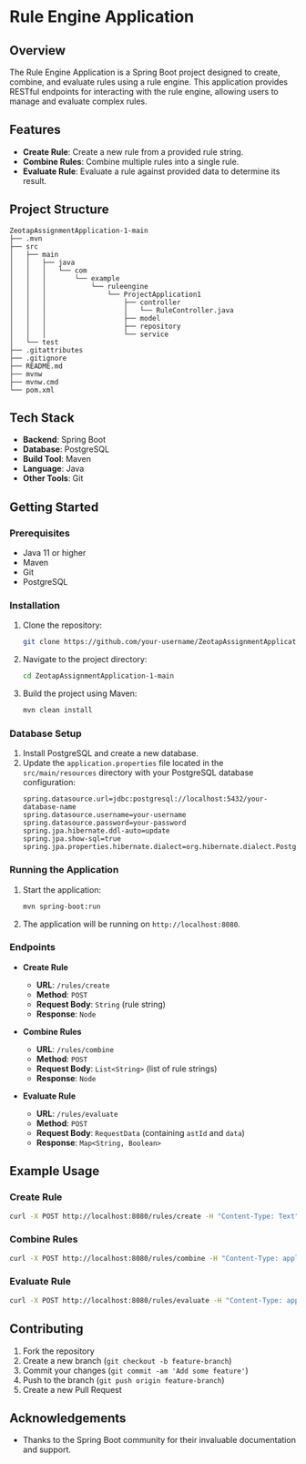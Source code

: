 # Rule Engine Application

## Overview

The Rule Engine Application is a Spring Boot project designed to create, combine, and evaluate rules using a rule engine. This application provides RESTful endpoints for interacting with the rule engine, allowing users to manage and evaluate complex rules.

## Features

- **Create Rule**: Create a new rule from a provided rule string.
- **Combine Rules**: Combine multiple rules into a single rule.
- **Evaluate Rule**: Evaluate a rule against provided data to determine its result.

## Project Structure

```
ZeotapAssignmentApplication-1-main
├── .mvn
├── src
│   ├── main
│   │   ├── java
│   │   │   └── com
│   │   │       └── example
│   │   │           └── ruleengine
│   │   │               └── ProjectApplication1
│   │   │                   ├── controller
│   │   │                   │   └── RuleController.java
│   │   │                   ├── model
│   │   │                   ├── repository
│   │   │                   └── service
│   └── test
├── .gitattributes
├── .gitignore
├── README.md
├── mvnw
├── mvnw.cmd
└── pom.xml
```

## Tech Stack

- **Backend**: Spring Boot
- **Database**: PostgreSQL
- **Build Tool**: Maven
- **Language**: Java
- **Other Tools**: Git

## Getting Started

### Prerequisites

- Java 11 or higher
- Maven
- Git
- PostgreSQL

### Installation

1. Clone the repository:
   ```bash
   git clone https://github.com/your-username/ZeotapAssignmentApplication-1-main.git
   ```
2. Navigate to the project directory:
   ```bash
   cd ZeotapAssignmentApplication-1-main
   ```
3. Build the project using Maven:
   ```bash
   mvn clean install
   ```

### Database Setup

1. Install PostgreSQL and create a new database.
2. Update the `application.properties` file located in the `src/main/resources` directory with your PostgreSQL database configuration:
   ```properties
   spring.datasource.url=jdbc:postgresql://localhost:5432/your-database-name
   spring.datasource.username=your-username
   spring.datasource.password=your-password
   spring.jpa.hibernate.ddl-auto=update
   spring.jpa.show-sql=true
   spring.jpa.properties.hibernate.dialect=org.hibernate.dialect.PostgreSQLDialect
   ```

### Running the Application

1. Start the application:
   ```bash
   mvn spring-boot:run
   ```
2. The application will be running on `http://localhost:8080`.

### Endpoints

- **Create Rule**
  - **URL**: `/rules/create`
  - **Method**: `POST`
  - **Request Body**: `String` (rule string)
  - **Response**: `Node`

- **Combine Rules**
  - **URL**: `/rules/combine`
  - **Method**: `POST`
  - **Request Body**: `List<String>` (list of rule strings)
  - **Response**: `Node`

- **Evaluate Rule**
  - **URL**: `/rules/evaluate`
  - **Method**: `POST`
  - **Request Body**: `RequestData` (containing `astId` and `data`)
  - **Response**: `Map<String, Boolean>`

## Example Usage

### Create Rule

```bash
curl -X POST http://localhost:8080/rules/create -H "Content-Type: Text" -d "\"your rule string\""
```

### Combine Rules

```bash
curl -X POST http://localhost:8080/rules/combine -H "Content-Type: application/json" -d '["rule string 1", "rule string 2"]'
```

### Evaluate Rule

```bash
curl -X POST http://localhost:8080/rules/evaluate -H "Content-Type: application/json" -d '{"astId": "1", "data": {"key": "value"}}'
```

## Contributing

1. Fork the repository
2. Create a new branch (`git checkout -b feature-branch`)
3. Commit your changes (`git commit -am 'Add some feature'`)
4. Push to the branch (`git push origin feature-branch`)
5. Create a new Pull Request

## Acknowledgements

- Thanks to the Spring Boot community for their invaluable documentation and support.
